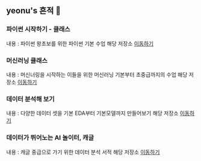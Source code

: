 ## yeonu's 흔적 👋

### 파이썬 시작하기 - 클래스
내용 : 파이썬 왕초보를 위한 파이썬 기본 수업
해당 저장소 [이동하기]()

### 머신러닝 클래스
내용 : 머신너링을 시작하는 이들을 위한 머신러닝 기본부터 초중급까지의 수업
해당 저장소 [이동하기]()

### 데이터 분석해 보기
내용 : 다양한 데이터 셋을 기본 EDA부터 기본모델까지 만들어보기
해당 저장소 [이동하기](https://github.com/yeonu9/MyDataAnalysis_2022)

### 데이터가 뛰어노는 AI 놀이터, 캐글
내용 : 캐글 중급으로 가기 위한 데이터 분석 서적
해당 저장소 [이동하기]()

<!--
**yeonu9/yeonu9** is a ✨ _special_ ✨ repository because its `README.md` (this file) appears on your GitHub profile.

Here are some ideas to get you started:

- 🔭 I’m currently working on ...
- 🌱 I’m currently learning ...
- 👯 I’m looking to collaborate on ...
- 🤔 I’m looking for help with ...
- 💬 Ask me about ...
- 📫 How to reach me: ...
- 😄 Pronouns: ...
- ⚡ Fun fact: ...
-->
